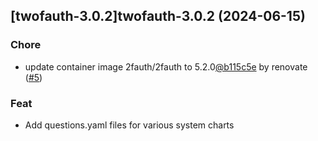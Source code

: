

## [twofauth-3.0.2]twofauth-3.0.2 (2024-06-15)

### Chore



- update container image 2fauth/2fauth to 5.2.0[@b115c5e](https://github.com/b115c5e) by renovate ([#5](https://github.com/truecharts/charts/issues/5))

### Feat



- Add questions.yaml files for various system charts